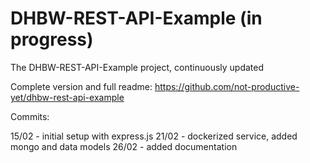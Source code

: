 # DHBW-REST-API-Example (in progress)

The DHBW-REST-API-Example project, continuously updated

Complete version and full readme: https://github.com/not-productive-yet/dhbw-rest-api-example

Commits:

15/02 - initial setup with express.js
21/02 - dockerized service, added mongo and data models
26/02 - added documentation
